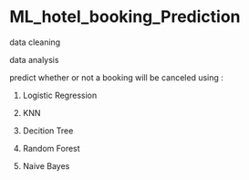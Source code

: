 # ML_hotel_booking_Prediction

 data cleaning

 data analysis

 predict whether or not a booking will be canceled using :

   1. Logistic Regression

   2. KNN

   3. Decition Tree

   4. Random Forest

   5. Naive Bayes

